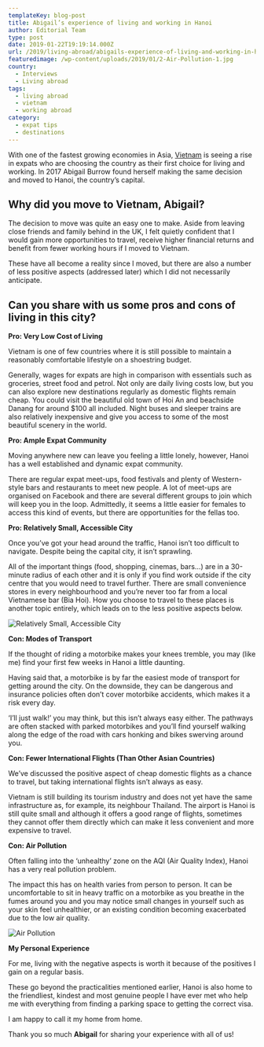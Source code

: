 ```yaml
---
templateKey: blog-post
title: Abigail’s experience of living and working in Hanoi
author: Editorial Team
type: post
date: 2019-01-22T19:19:14.000Z
url: /2019/living-abroad/abigails-experience-of-living-and-working-in-hanoi/
featuredimage: /wp-content/uploads/2019/01/2-Air-Pollution-1.jpg
country:
  - Interviews
  - Living abroad
tags:
  - living abroad
  - vietnam
  - working abroad
category:
  - expat tips
  - destinations
---
```


With one of the fastest growing economies in Asia, <a  href="https://thexpatmagazine.com/thexpatmagazine-wp/2018/expat-life/teaching-abroad-and-living-a-bourgeois-existence-in-hanoi/">Vietnam</a> is seeing a rise in expats who are choosing the country as their first choice for living and working. In 2017 Abigail Burrow found herself making the same decision and moved to Hanoi, the country’s capital.

## Why did you move to Vietnam, Abigail?

The decision to move was quite an easy one to make. Aside from leaving close friends and family behind in the UK, I felt quietly confident that I would gain more opportunities to travel, receive higher financial returns and benefit from fewer working hours if I moved to Vietnam.

These have all become a reality since I moved, but there are also a number of less positive aspects (addressed later) which I did not necessarily anticipate.

## Can you share with us some pros and cons of living in this city?

**Pro: Very Low Cost of Living**

Vietnam is one of few countries where it is still possible to maintain a reasonably comfortable lifestyle on a shoestring budget.

Generally, wages for expats are high in comparison with essentials such as groceries, street food and petrol. Not only are daily living costs low, but you can also explore new destinations regularly as domestic flights remain cheap. You could visit the beautiful old town of Hoi An and beachside Danang for around \$100 all included. Night buses and sleeper trains are also relatively inexpensive and give you access to some of the most beautiful scenery in the world.

**Pro: Ample Expat Community**

Moving anywhere new can leave you feeling a little lonely, however, Hanoi has a well established and dynamic expat community.

There are regular expat meet-ups, food festivals and plenty of Western-style bars and restaurants to meet new people. A lot of meet-ups are organised on Facebook and there are several different groups to join which will keep you in the loop. Admittedly, it seems a little easier for females to access this kind of events, but there are opportunities for the fellas too.

**Pro: Relatively Small, Accessible City**

Once you’ve got your head around the traffic, Hanoi isn’t too difficult to navigate. Despite being the capital city, it isn’t sprawling.

All of the important things (food, shopping, cinemas, bars…) are in a 30-minute radius of each other and it is only if you find work outside if the city centre that you would need to travel further. There are small convenience stores in every neighbourhood and you’re never too far from a local Vietnamese bar (Bia Hoi). How you choose to travel to these places is another topic entirely, which leads on to the less positive aspects below.

![Relatively Small, Accessible City](/img/uploads/2019/01/1-Scenery.jpg)

**Con: Modes of Transport**

If the thought of riding a motorbike makes your knees tremble, you may (like me) find your first few weeks in Hanoi a little daunting.

Having said that, a motorbike is by far the easiest mode of transport for getting around the city. On the downside, they can be dangerous and insurance policies often don’t cover motorbike accidents, which makes it a risk every day.

‘I’ll just walk!’ you may think, but this isn’t always easy either. The pathways are often stacked with parked motorbikes and you’ll find yourself walking along the edge of the road with cars honking and bikes swerving around you.

**Con: Fewer International Flights (Than Other Asian Countries)**

We’ve discussed the positive aspect of cheap domestic flights as a chance to travel, but taking international flights isn’t always as easy.

Vietnam is still building its tourism industry and does not yet have the same infrastructure as, for example, its neighbour Thailand. The airport is Hanoi is still quite small and although it offers a good range of flights, sometimes they cannot offer them directly which can make it less convenient and more expensive to travel.

**Con: Air Pollution**

Often falling into the ‘unhealthy’ zone on the AQI (Air Quality Index), Hanoi has a very real pollution problem.

The impact this has on health varies from person to person. It can be uncomfortable to sit in heavy traffic on a motorbike as you breathe in the fumes around you and you may notice small changes in yourself such as your skin feel unhealthier, or an existing condition becoming exacerbated due to the low air quality.

![Air Pollution](/img/uploads/2019/01/2-Air-Pollution.jpg)

**My Personal Experience**

For me, living with the negative aspects is worth it because of the positives I gain on a regular basis.

These go beyond the practicalities mentioned earlier, Hanoi is also home to the friendliest, kindest and most genuine people I have ever met who help me with everything from finding a parking space to getting the correct visa.

I am happy to call it my home from home.

Thank you so much **Abigail** for sharing your experience with all of us!
